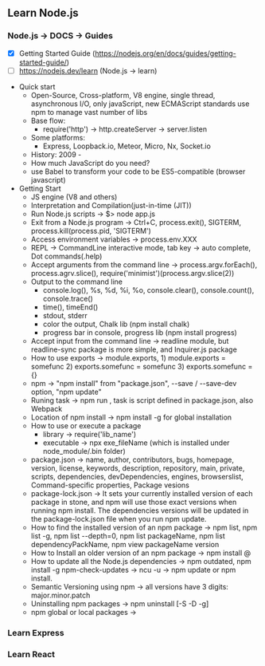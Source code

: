 ## Learn Node.js
### Node.js -> DOCS -> Guides
- [x] Getting Started Guide (https://nodejs.org/en/docs/guides/getting-started-guide/)
- [ ] https://nodejs.dev/learn (Node.js -> learn)
- Quick start
  - Open-Source, Cross-platform, V8 engine, single thread, asynchronous I/O, only javaScript, new ECMAScript standards use npm to manage vast number of libs
  - Base flow:
    - require('http') -> http.createServer -> server.listen
  - Some platforms:
    - Express, Loopback.io, Meteor, Micro, Nx, Socket.io
  - History: 2009 - 
  - How much JavaScript do you need?
  - use Babel to transform your code to be ES5-compatible (browser javascript) 
- Getting Start
  - JS engine (V8 and others)
  - Interpretation and Compilation(just-in-time (JIT))
  - Run Node.js scripts -> $> node app.js
  - Exit from a Node.js program -> Ctrl+C, process.exit(), SIGTERM, process.kill(process.pid, 'SIGTERM')
  - Access environment variables -> process.env.XXX
  - REPL -> CommandLine interactive mode, tab key -> auto complete, Dot commands(.help)
  - Accept arguments from the command line -> process.argv.forEach(), process.agrv.slice(), require('minimist')(process.argv.slice(2))
  - Output to the command line
    - console.log(), %s, %d, %i, %o, console.clear(), console.count(), console.trace()
    - time(), timeEnd()
    - stdout, stderr
    - color the output, Chalk lib (npm install chalk)
    - progress bar in console, progress lib (npm install progress)
  - Accept input from the command line -> readline module, but readline-sync package is more simple, and Inquirer.js package
  - How to use exports -> module.exports, 1) module.exports = somefunc 2) exports.somefunc = somefunc 3) exports.somefunc = {}
  - npm -> "npm install" from "package.json", --save / --save-dev option, "npm update"
  - Runing task -> npm run <task-name>, task is script defined in package.json, also Webpack
  - Location of npm install -> npm install -g <package-name> for global installation
  - How to use or execute a package
    - library    -> require('lib_name') 
    - executable -> npx exe_fileName (which is installed under node_module/.bin folder)
  - package.json -> name, author, contributors, bugs, homepage, version, license, keywords, description, repository, main, private, scripts, dependencies, devDependencies, engines, browserslist, Command-specific properties, Package vesions
  - package-lock.json -> It sets your currently installed version of each package in stone, and npm will use those exact versions when running npm install. The dependencies versions will be updated in the package-lock.json file when you run npm update.
  - How to find the installed version of an npm package -> npm list, npm list -g, npm list --depth=0, npm list packageName, npm list dependencyPackName, npm view packageName version
  - How to Install an older version of an npm package -> npm install <package>@<version>
  - How to update all the Node.js dependencies -> npm outdated, npm install -g npm-check-updates -> ncu -u -> npm update or npm install.
  - Semantic Versioning using npm -> all versions have 3 digits: major.minor.patch
  - Uninstalling npm packages -> npm uninstall [-S -D -g]<package-name>
  - npm global or local packages -> 
  
   
### Learn Express

### Learn React
